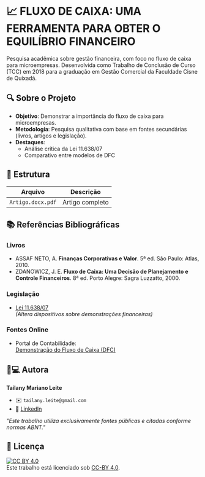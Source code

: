 # 📈 FLUXO DE CAIXA: UMA FERRAMENTA PARA OBTER O EQUILÍBRIO FINANCEIRO

Pesquisa acadêmica sobre gestão financeira, com foco no fluxo de caixa para microempresas. Desenvolvida como Trabalho de Conclusão de Curso (TCC) em 2018 para a graduação em Gestão Comercial da 
Faculdade Cisne de Quixadá.

## 🔍 Sobre o Projeto
- **Objetivo**: Demonstrar a importância do fluxo de caixa para microempresas.
- **Metodologia**: Pesquisa qualitativa com base em fontes secundárias (livros, artigos e legislação).
- **Destaques**:
  - Análise crítica da Lei 11.638/07
  - Comparativo entre modelos de DFC

## 📂 Estrutura
| Arquivo       | Descrição               |
|--------------|-------------------------|
| `Artigo.docx.pdf`    | Artigo completo        | 

## 📚 Referências Bibliográficas
### Livros
- ASSAF NETO, A. **Finanças Corporativas e Valor**. 5ª ed. São Paulo: Atlas, 2010.  
- ZDANOWICZ, J. E. **Fluxo de Caixa: Uma Decisão de Planejamento e Controle Financeiros**. 8ª ed. Porto Alegre: Sagra Luzzatto, 2000.  

### Legislação
- [Lei 11.638/07](http://www.planalto.gov.br/ccivil_03/_Ato2007-2010/2007/Lei/L11638.htm)  
  *(Altera dispositivos sobre demonstrações financeiras)*  

### Fontes Online
- Portal de Contabilidade:  
  [Demonstração do Fluxo de Caixa (DFC)](http://www.portaldecontabilidade.com.br/tematicas/ademonstracaodosfluxos.htm)  

## 👩💻 Autora
**Tailany Mariano Leite**  
- ✉️ `tailany.leite@gmail.com`  
- 🔗 [LinkedIn](https://linkedin.com/in/tailany)  

*"Este trabalho utiliza exclusivamente fontes públicas e citadas conforme normas ABNT."*

## 📜 Licença  
[![CC BY 4.0][cc-by-shield]][cc-by]  
Este trabalho está licenciado sob [CC-BY 4.0][cc-by].  

[cc-by]: https://creativecommons.org/licenses/by/4.0/  
[cc-by-shield]: https://img.shields.io/badge/License-CC%20BY%204.0-lightgrey.svg
